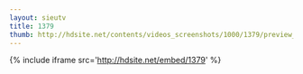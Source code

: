 ```yaml
---
layout: sieutv
title: 1379
thumb: http://hdsite.net/contents/videos_screenshots/1000/1379/preview_360p.mp4.jpg
---
```

{% include iframe src='http://hdsite.net/embed/1379' %}
 
